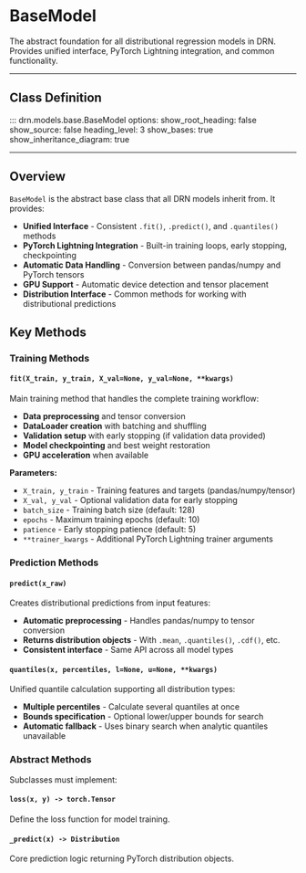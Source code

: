 # BaseModel

The abstract foundation for all distributional regression models in DRN. Provides unified interface, PyTorch Lightning integration, and common functionality.

---

## Class Definition

::: drn.models.base.BaseModel
    options:
      show_root_heading: false
      show_source: false
      heading_level: 3
      show_bases: true
      show_inheritance_diagram: true

---

## Overview

`BaseModel` is the abstract base class that all DRN models inherit from. It provides:

- **Unified Interface** - Consistent `.fit()`, `.predict()`, and `.quantiles()` methods
- **PyTorch Lightning Integration** - Built-in training loops, early stopping, checkpointing
- **Automatic Data Handling** - Conversion between pandas/numpy and PyTorch tensors
- **GPU Support** - Automatic device detection and tensor placement
- **Distribution Interface** - Common methods for working with distributional predictions

## Key Methods

### Training Methods

#### `fit(X_train, y_train, X_val=None, y_val=None, **kwargs)`
Main training method that handles the complete training workflow:

- **Data preprocessing** and tensor conversion
- **DataLoader creation** with batching and shuffling  
- **Validation setup** with early stopping (if validation data provided)
- **Model checkpointing** and best weight restoration
- **GPU acceleration** when available

**Parameters:**
- `X_train, y_train` - Training features and targets (pandas/numpy/tensor)
- `X_val, y_val` - Optional validation data for early stopping
- `batch_size` - Training batch size (default: 128)
- `epochs` - Maximum training epochs (default: 10)
- `patience` - Early stopping patience (default: 5)
- `**trainer_kwargs` - Additional PyTorch Lightning trainer arguments

### Prediction Methods

#### `predict(x_raw)`
Creates distributional predictions from input features:

- **Automatic preprocessing** - Handles pandas/numpy to tensor conversion
- **Returns distribution objects** - With `.mean`, `.quantiles()`, `.cdf()`, etc.
- **Consistent interface** - Same API across all model types

#### `quantiles(x, percentiles, l=None, u=None, **kwargs)`
Unified quantile calculation supporting all distribution types:

- **Multiple percentiles** - Calculate several quantiles at once
- **Bounds specification** - Optional lower/upper bounds for search
- **Automatic fallback** - Uses binary search when analytic quantiles unavailable

### Abstract Methods

Subclasses must implement:

#### `loss(x, y) -> torch.Tensor`
Define the loss function for model training.

#### `_predict(x) -> Distribution`  
Core prediction logic returning PyTorch distribution objects.

